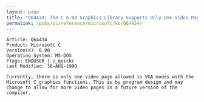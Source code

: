 ```yaml
---
layout: page
title: "Q64434: The C 6.00 Graphics Library Supports Only One Video Page"
permalink: /pubs/pc/reference/microsoft/kb/Q64434/
---
```


	Article: Q64434
	Product: Microsoft C
	Version(s): 6.00
	Operating System: MS-DOS
	Flags: ENDUSER | s_quickc
	Last Modified: 30-AUG-1990
	
	Currently, there is only one video page allowed in VGA modes with the
	Microsoft C graphics functions. This is by program design and may
	change to allow for more video pages in a future version of the
	compiler.

